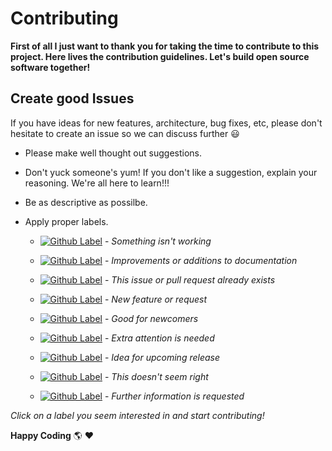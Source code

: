 # Contributing
**First of all I just want to thank you for taking the time to contribute to this project. Here lives the contribution guidelines. Let's build open source software together!**

## Create good Issues
If you have ideas for new features, architecture, bug fixes, etc, please don't hesitate to create an issue so we can discuss further :smiley:

- Please make well thought out suggestions.

- Don't yuck someone's yum! If you don't like a suggestion, explain your reasoning. We're all here to learn!!!

- Be as descriptive as possilbe.

- Apply proper labels.
	- [![Github Label](https://img.shields.io/static/v1?label=label&message=bug&color=d73a4a)](https://github.com/arakilian0/lazydebugger/labels/bug) - *Something isn't working*

	- [![Github Label](https://img.shields.io/static/v1?label=label&message=documentation&color=0075ca)](https://github.com/arakilian0/lazydebugger/labels/documentation) - *Improvements or additions to documentation*

	- [![Github Label](https://img.shields.io/static/v1?label=label&message=duplicate&color=cfd3d7)](https://github.com/arakilian0/lazydebugger/labels/duplicate) - *This issue or pull request already exists*

	- [![Github Label](https://img.shields.io/static/v1?label=label&message=enhancement&color=a2eeef)](https://github.com/arakilian0/lazydebugger/labels/enhancement) - *New feature or request*

	- [![Github Label](https://img.shields.io/static/v1?label=label&message=good-first-issue&color=7057ff)](https://github.com/arakilian0/lazydebugger/labels/good-first-issue) - *Good for newcomers*

	- [![Github Label](https://img.shields.io/static/v1?label=label&message=help-wanted&color=008672)](https://github.com/arakilian0/lazydebugger/labels/help-wanted) - *Extra attention is needed*

	- [![Github Label](https://img.shields.io/static/v1?label=label&message=idea&color=bfff59)](https://github.com/arakilian0/lazydebugger/labels/idea) - *Idea for upcoming release*

	- [![Github Label](https://img.shields.io/static/v1?label=label&message=invalid&color=e4e669)](https://github.com/arakilian0/lazydebugger/labels/invalid) - *This doesn't seem right*

	- [![Github Label](https://img.shields.io/static/v1?label=label&message=question&color=d876e3)](https://github.com/arakilian0/lazydebugger/labels/question) - *Further information is requested*

*Click on a label you seem interested in and start contributing!*

**Happy Coding** :earth_americas: :heart:
